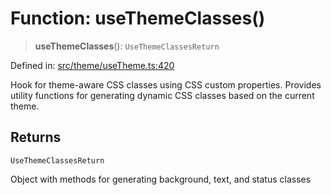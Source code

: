 # Function: useThemeClasses()

> **useThemeClasses**(): `UseThemeClassesReturn`

Defined in: [src/theme/useTheme.ts:420](https://github.com/Nick2bad4u/Uptime-Watcher/blob/main/src/theme/useTheme.ts#L420)

Hook for theme-aware CSS classes using CSS custom properties. Provides
utility functions for generating dynamic CSS classes based on the current
theme.

## Returns

`UseThemeClassesReturn`

Object with methods for generating background, text, and status
  classes

